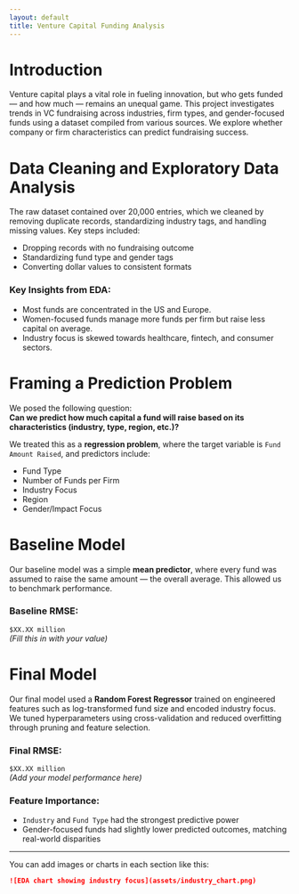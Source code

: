 ```yaml
---
layout: default
title: Venture Capital Funding Analysis
---
```


# Introduction

Venture capital plays a vital role in fueling innovation, but who gets funded — and how much — remains an unequal game. This project investigates trends in VC fundraising across industries, firm types, and gender-focused funds using a dataset compiled from various sources. We explore whether company or firm characteristics can predict fundraising success.

# Data Cleaning and Exploratory Data Analysis

The raw dataset contained over 20,000 entries, which we cleaned by removing duplicate records, standardizing industry tags, and handling missing values. Key steps included:

- Dropping records with no fundraising outcome
- Standardizing fund type and gender tags
- Converting dollar values to consistent formats

### Key Insights from EDA:
- Most funds are concentrated in the US and Europe.
- Women-focused funds manage more funds per firm but raise less capital on average.
- Industry focus is skewed towards healthcare, fintech, and consumer sectors.

# Framing a Prediction Problem

We posed the following question:  
**Can we predict how much capital a fund will raise based on its characteristics (industry, type, region, etc.)?**

We treated this as a **regression problem**, where the target variable is `Fund Amount Raised`, and predictors include:

- Fund Type
- Number of Funds per Firm
- Industry Focus
- Region
- Gender/Impact Focus

# Baseline Model

Our baseline model was a simple **mean predictor**, where every fund was assumed to raise the same amount — the overall average. This allowed us to benchmark performance.

### Baseline RMSE:
`$XX.XX million`  
*(Fill this in with your value)*

# Final Model

Our final model used a **Random Forest Regressor** trained on engineered features such as log-transformed fund size and encoded industry focus. We tuned hyperparameters using cross-validation and reduced overfitting through pruning and feature selection.

### Final RMSE:
`$XX.XX million`  
*(Add your model performance here)*

### Feature Importance:
- `Industry` and `Fund Type` had the strongest predictive power
- Gender-focused funds had slightly lower predicted outcomes, matching real-world disparities

---

You can add images or charts in each section like this:

```markdown
![EDA chart showing industry focus](assets/industry_chart.png)
